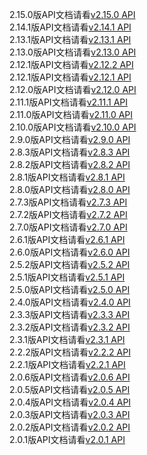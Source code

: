 2.15.0版API文档请看[v2.15.0 API](http://repo.polyv.net/android/sdk/2.15.0/api/index.html)<br/>
2.14.1版API文档请看[v2.14.1 API](http://repo.polyv.net/android/sdk/2.14.1/api/index.html)<br/>
2.13.1版API文档请看[v2.13.1 API](http://repo.polyv.net/android/sdk/2.13.1/api/index.html)<br/>
2.13.0版API文档请看[v2.13.0 API](http://repo.polyv.net/android/sdk/2.13.0/api/index.html)<br/>
2.12.1版API文档请看[v2.12.2 API](http://repo.polyv.net/android/sdk/2.12.2/api/index.html)<br/>
2.12.1版API文档请看[v2.12.1 API](http://repo.polyv.net/android/sdk/2.12.1/api/index.html)<br/>
2.12.0版API文档请看[v2.12.0 API](http://repo.polyv.net/android/sdk/2.12.0/api/index.html)<br/>
2.11.1版API文档请看[v2.11.1 API](http://repo.polyv.net/android/sdk/2.11.1/api/index.html)<br/>
2.11.0版API文档请看[v2.11.0 API](http://repo.polyv.net/android/sdk/2.11.0/api/index.html)<br/>
2.10.0版API文档请看[v2.10.0 API](http://repo.polyv.net/android/sdk/2.10.0/api/index.html)<br/>
2.9.0版API文档请看[v2.9.0 API](http://repo.polyv.net/android/sdk/2.9.0/api/index.html)<br/>
2.8.3版API文档请看[v2.8.3 API](http://repo.polyv.net/android/sdk/2.8.3/api/index.html)<br/>
2.8.2版API文档请看[v2.8.2 API](http://repo.polyv.net/android/sdk/2.8.2/api/index.html)<br/>
2.8.1版API文档请看[v2.8.1 API](http://repo.polyv.net/android/sdk/2.8.1/api/index.html)<br/>
2.8.0版API文档请看[v2.8.0 API](http://repo.polyv.net/android/sdk/2.8.0/api/index.html)<br/>
2.7.3版API文档请看[v2.7.3 API](http://repo.polyv.net/android/sdk/2.7.3/api/index.html)<br/>
2.7.2版API文档请看[v2.7.2 API](http://repo.polyv.net/android/sdk/2.7.2/api/index.html)<br/>
2.7.0版API文档请看[v2.7.0 API](http://repo.polyv.net/android/sdk/2.7.0/api/index.html)<br/>
2.6.1版API文档请看[v2.6.1 API](http://repo.polyv.net/android/sdk/2.6.1/api/index.html)<br/>
2.6.0版API文档请看[v2.6.0 API](http://repo.polyv.net/android/sdk/2.6.0/api/index.html)<br/>
2.5.2版API文档请看[v2.5.2 API](http://repo.polyv.net/android/sdk/2.5.2/api/index.html)<br/>
2.5.1版API文档请看[v2.5.1 API](http://repo.polyv.net/android/sdk/2.5.1/api/index.html)<br/>
2.5.0版API文档请看[v2.5.0 API](http://repo.polyv.net/android/sdk/2.5.0/api/index.html)<br/>
2.4.0版API文档请看[v2.4.0 API](http://repo.polyv.net/android/sdk/2.4.0/api/index.html)<br/>
2.3.3版API文档请看[v2.3.3 API](http://repo.polyv.net/android/sdk/2.3.3/api/index.html)<br/>
2.3.2版API文档请看[v2.3.2 API](http://repo.polyv.net/android/sdk/2.3.2/api/index.html)<br/>
2.3.1版API文档请看[v2.3.1 API](http://repo.polyv.net/android/sdk/2.3.1/api/index.html)<br/>
2.2.2版API文档请看[v2.2.2 API](http://repo.polyv.net/android/sdk/2.2.2/api/index.html)<br/>
2.2.1版API文档请看[v2.2.1 API](http://repo.polyv.net/android/sdk/2.2.1/api/index.html)<br/>
2.0.6版API文档请看[v2.0.6 API](http://repo.polyv.net/android/sdk/2.0.6/api/index.html)<br/>
2.0.5版API文档请看[v2.0.5 API](http://repo.polyv.net/android/sdk/2.0.5/api/index.html)<br/>
2.0.4版API文档请看[v2.0.4 API](http://repo.polyv.net/android/sdk/2.0.4/api/index.html)<br/>
2.0.3版API文档请看[v2.0.3 API](http://repo.polyv.net/android/sdk/2.0.3/api/index.html)<br/>
2.0.2版API文档请看[v2.0.2 API](http://repo.polyv.net/android/sdk/2.0.2/api/index.html)<br/>
2.0.1版API文档请看[v2.0.1 API](http://repo.polyv.net/android/sdk/2.0.1/api/index.html)<br/>

